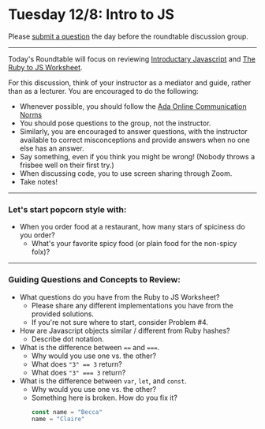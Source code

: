 # Tuesday 12/8: Intro to JS

Please [submit a question](https://airtable.com/shrOEPwWbMZXxXlTt) the day before the roundtable discussion group.

---

Today's Roundtable will focus on reviewing [Introductary Javascript](https://learn-2.galvanize.com/cohorts/2036/blocks/1038/content_files/01-js-week-1/js-intro.md) and [The Ruby to JS Worksheet](https://learn-2.galvanize.com/cohorts/2036/blocks/1038/content_files/01-js-week-1/ruby-to-js-worksheet.md).

For this discussion, think of your instructor as a mediator and guide, rather than as a lecturer. You are encouraged to do the following:

* Whenever possible, you should follow the [Ada Online Communication Norms](https://learn-2.galvanize.com/cohorts/2036/blocks/882/content_files/00-welcome-to-ada/02-wk01-online-communication-norms.md)
* You should pose questions to the group, not the instructor.
* Similarly, you are encouraged to answer questions, with the instructor available to correct misconceptions and provide answers when no one else has an answer.
* Say something, even if you think you might be wrong! (Nobody throws a frisbee well on their first try.)
* When discussing code, you to use screen sharing through Zoom.
* Take notes!

---

### Let's start popcorn style with:
* When you order food at a restaurant, how many stars of spiciness do you order?
    * What's your favorite spicy food (or plain food for the non-spicy folx)?

---

### Guiding Questions and Concepts to Review:
* What questions do you have from the Ruby to JS Worksheet?
    * Please share any different implementations you have from the provided solutions.
    * If you're not sure where to start, consider Problem #4.
* How are Javascript objects similar / different from Ruby hashes?
    * Describe dot notation.
* What is the difference between `==` and `===`. 
    * Why would you use one vs. the other?
    * What does `"3" == 3` return?
    * What does `"3" === 3` return?
* What is the difference between `var`, `let`, and `const`. 
    * Why would you use one vs. the other?
    * Something here is broken. How do you fix it?
        ```javascript
        const name = "Becca"
        name = "Claire"
        ```



